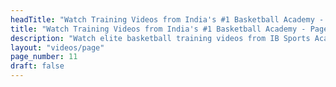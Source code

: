 ```yaml
---
headTitle: "Watch Training Videos from India's #1 Basketball Academy - Page 11 | IB Sports Academy"
title: "Watch Training Videos from India's #1 Basketball Academy - Page 11 | IB Sports Academy"
description: "Watch elite basketball training videos from IB Sports Academy. Learn NBA-level drills, youth coaching tips, and real game action from India's top basketball academy | Delhi's top basketball academy."
layout: "videos/page"
page_number: 11
draft: false
---
```

